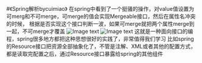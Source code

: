 #《Spring解析bycuimiao》
在spring中看到了一个挺骚的操作，对value值设置为可merg和不可merge，可merge的值会实现Mergeable接口，然后在属性名冲突的时候，
根据是否实现这个接口判断一波，如果可merge就把两个属性merge到一起，不可merge才覆盖
![Image text](https://img-blog.csdnimg.cn/20190112213348928.png?x-oss-process=image/watermark,type_ZmFuZ3poZW5naGVpdGk,shadow_10,text_aHR0cHM6Ly9ibG9nLmNzZG4ubmV0L3UwMTI4MTc2MzU=,size_16,color_FFFFFF,t_70)
![Image text](https://img-blog.csdnimg.cn/20190112213657693.png?x-oss-process=image/watermark,type_ZmFuZ3poZW5naGVpdGk,shadow_10,text_aHR0cHM6Ly9ibG9nLmNzZG4ubmV0L3UwMTI4MTc2MzU=,size_16,color_FFFFFF,t_70)
这就是一种面向接口的编程，spring很多地方都把这种思想很好的实践了，非常值得我们学习
比如spring的Resource接口把资源全部抽象化了，不管是注解、XML或者其他的配置方式，都是读取完配置之后，通过Resource接口暴露给spring的其他组件